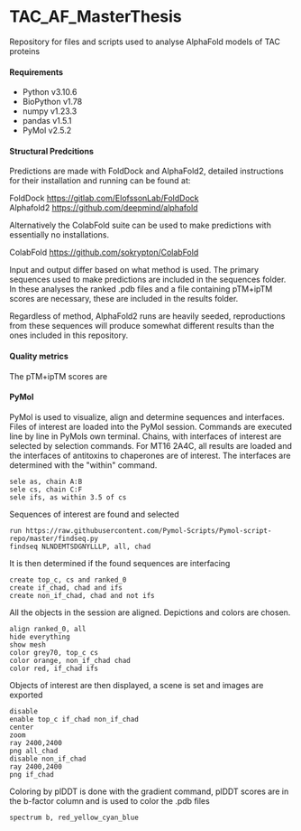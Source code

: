 # TAC_AF_MasterThesis
 Repository for files and scripts used to analyse AlphaFold models of TAC proteins

#### Requirements
- Python v3.10.6
- BioPython v1.78
- numpy v1.23.3
- pandas v1.5.1
- PyMol v2.5.2

#### Structural Predcitions
Predictions are made with FoldDock and AlphaFold2, detailed instructions for their installation and running can be found at:

FoldDock https://gitlab.com/ElofssonLab/FoldDock \
Alphafold2 https://github.com/deepmind/alphafold

Alternatively the ColabFold suite can be used to make predictions with essentially no installations.

ColabFold https://github.com/sokrypton/ColabFold

Input and output differ based on what method is used. The primary sequences used to make predictions are included in the sequences folder. In these analyses the ranked .pdb files and a file containing pTM+ipTM scores are necessary, these are included in the results folder.

Regardless of method, AlphaFold2 runs are heavily seeded, reproductions from these sequences will produce somewhat different results than the ones included in this repository.

#### Quality metrics

The pTM+ipTM scores are


#### PyMol
PyMol is used to visualize, align and determine sequences and interfaces. Files of interest are loaded into the PyMol session. Commands are executed line by line in PyMols own terminal. Chains, with interfaces of interest are selected by selection commands. For MT16 2A4C, all results are loaded and the interfaces of antitoxins to chaperones are of interest. The interfaces are determined with the "within" command.

```code
sele as, chain A:B
sele cs, chain C:F
sele ifs, as within 3.5 of cs
````

Sequences of interest are found and selected

````
run https://raw.githubusercontent.com/Pymol-Scripts/Pymol-script-repo/master/findseq.py
findseq NLNDEMTSDGNYLLLP, all, chad
````
It is then determined if the found sequences are interfacing

```
create top_c, cs and ranked_0
create if_chad, chad and ifs
create non_if_chad, chad and not ifs
```
All the objects in the session are aligned. Depictions and colors are chosen.

````
align ranked_0, all
hide everything
show mesh
color grey70, top_c cs
color orange, non_if_chad chad
color red, if_chad ifs
````
Objects of interest are then displayed, a scene is set and images are exported
````
disable
enable top_c if_chad non_if_chad
center
zoom
ray 2400,2400
png all_chad
disable non_if_chad
ray 2400,2400
png if_chad
````
Coloring by plDDT is done with the gradient command, plDDT scores are in the b-factor column and is used to color the .pdb files

````
spectrum b, red_yellow_cyan_blue
````
